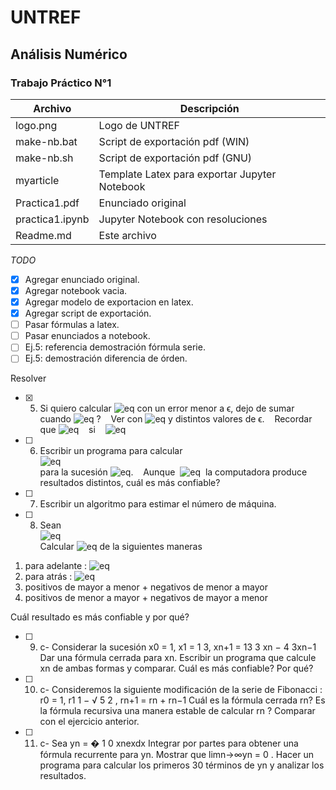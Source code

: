 # UNTREF
## Análisis Numérico
### Trabajo Práctico N°1


| Archivo         | Descripción 
|-                |-
| logo.png 	      | Logo de UNTREF
| make-nb.bat	  | Script de exportación pdf (WIN) 
| make-nb.sh 	  | Script de exportación pdf (GNU) 
| myarticle	      | Template Latex para exportar Jupyter Notebook
| Practica1.pdf   | Enunciado original
| practica1.ipynb | Jupyter Notebook con resoluciones
| Readme.md       | Este archivo

_TODO_

- [X] Agregar enunciado original.
- [X] Agregar notebook vacia.
- [X] Agregar modelo de exportacion en latex.
- [X] Agregar script de exportación.
- [ ] Pasar fórmulas a latex.
- [ ] Pasar enunciados a notebook.
- [ ] Ej.5: referencia demostración fórmula serie. 
- [ ] Ej.5: demostración diferencia de órden. 

Resolver

- [X] 5. Si quiero calcular ![eq](http://latex.codecogs.com/png.latex?\inline\sum_{n=1}^{\infty}%20x_n) con un error menor a ϵ, dejo de sumar cuando ![eq](http://latex.codecogs.com/png.latex?\inline\left|x_n\right|<\epsilon) ?&nbsp;&nbsp;&nbsp;&nbsp;Ver con ![eq](http://latex.codecogs.com/png.latex?\inline\sum_{n=1}^{\infty}%20(0.99)^n) y distintos valores de ϵ.&nbsp;&nbsp;&nbsp;&nbsp;Recordar que ![eq](http://latex.codecogs.com/png.latex?\inline\sum_{n=1}^{\infty}%20r^n={r\over%201-r})&nbsp;&nbsp;&nbsp;&nbsp;si&nbsp;&nbsp;&nbsp;&nbsp;![eq](http://latex.codecogs.com/png.latex?\inline\left|x\right|<1)

- [ ] 6. Escribir un programa para calcular <br/>
![eq](http://latex.codecogs.com/png.latex?\begin{matrix}f(x)=\sqrt{x^2+1}-1\\\g(x)=\frac{x^2}{\sqrt{x^2+1}+1}\end{matrix}) <br/>
para la sucesión ![eq](http://latex.codecogs.com/png.latex?\inline%208^{-1},8^{-2},8^{-3},\dotso,8^{-10}).&nbsp;&nbsp;&nbsp;&nbsp;Aunque&nbsp;&nbsp;![eq](http://latex.codecogs.com/png.latex?\inline%20f(x)=g(x))&nbsp;&nbsp;la computadora produce resultados distintos, cuál es más confiable?

- [ ] 7. Escribir un algoritmo para estimar el número de máquina.

- [ ] 8. Sean <br/>
![eq](https://latex.codecogs.com/png.image?\begin{matrix}x=[2.718281828,-3.141592654,1.414213562,0.5772156649,0.3010299957]\\\y=[1486.2497,878366.9879,-22.37429,4773714.647,0.000185049]\end{matrix}) <br/>
Calcular ![eq](http://latex.codecogs.com/png.latex?\inline\sum_{i=1}^n%20x_i%20y_i) de la siguientes maneras
1.  para adelante : ![eq](http://latex.codecogs.com/png.latex?\inline\sum_{i=1}^n%20x_i%20y_i)
2.  para atrás : ![eq](http://latex.codecogs.com/png.latex?\inline\sum_{i=n}^1%20x_i%20y_i)
3.  positivos de mayor a menor + negativos de menor a mayor
4.  positivos de menor a mayor + negativos de mayor a menor

Cuál resultado es más confiable y por qué?

- [ ] 9. c- Considerar la sucesión
    x0 = 1, x1 = 1
    3,
    xn+1 = 13
    3 xn − 4
    3xn−1
    Dar una fórmula cerrada para xn. Escribir un programa que calcule xn de ambas formas y comparar. Cuál es más confiable? Por qué?

- [ ] 10. c- Consideremos la     siguiente modificación de la serie de Fibonacci :
r0 = 1, r1   1 −
√
5
2
,
rn+1 = rn + rn−1
Cuál es la fórmula cerrada rn? Es la fórmula recursiva una manera estable de calcular rn ? Comparar
con el ejercicio anterior.

- [ ] 11. c- Sea
yn =
� 1
0
xnexdx
Integrar por partes para obtener una fórmula recurrente para yn. Mostrar que limn→∞yn = 0 . Hacer
un programa para calcular los primeros 30 términos de yn y analizar los resultados.
